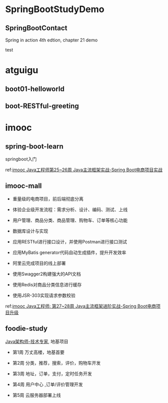 # SpringBootStudyDemo

## SpringBootContact
Spring in action 4th edtion, chapter 21 demo

test

# atguigu

## boot01-helloworld



## boot-RESTful-greeting





# imooc

## spring-boot-learn

springboot入门

ref:[imooc Java工程师第25~26周  Java主流框架实战-Spring Boot电商项目实战](https://class.imooc.com/java2021#Anchor)

## imooc-mall

* 重量级的电商项目，前后端彻底分离
* 体验企业级开发流程：需求分析、设计、编码、测试、上线
* 用户管理、商品分类、商品管理、购物车、订单等核心功能
* 数据库设计与实现

* 应用RESTful进行接口设计，并使用Postman进行接口测试
* 应用MyBatis generator代码自动生成插件，提升开发效率
* 阿里云完成项目的线上部署 

* 使用Swagger2构建强大的API文档
* 使用Redis对商品分类信息进行缓存
* 使用JSR-303实现请求参数校验

ref:[imooc Java工程师: 第27~28周  Java主流框架进阶实战-Spring Boot电商项目升级](https://class.imooc.com/java2021#Anchor)



## foodie-study

[Java架构师-技术专家](https://class.imooc.com/javaarchitect#Anchor), 地基项目

* 第1周  万丈高楼，地基首要

* 第2周  分类，推荐，搜索，评价，购物车开发

* 第3周  地址，订单，支付，定时任务开发

* 第4周  用户中心 ,订单/评价管理开发

* 第5周  云服务器部署上线

